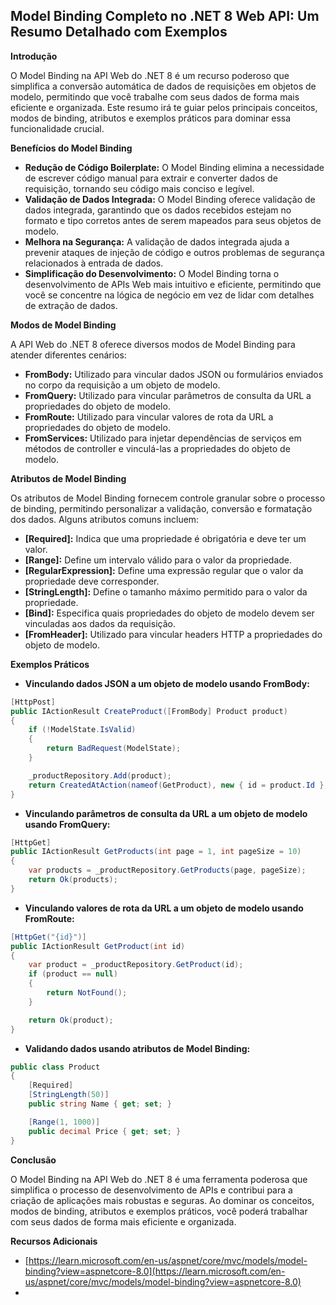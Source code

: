 ## Model Binding Completo no .NET 8 Web API: Um Resumo Detalhado com Exemplos

**Introdução**

O Model Binding na API Web do .NET 8 é um recurso poderoso que simplifica a conversão automática de dados de requisições em objetos de modelo, permitindo que você trabalhe com seus dados de forma mais eficiente e organizada. Este resumo irá te guiar pelos principais conceitos, modos de binding, atributos e exemplos práticos para dominar essa funcionalidade crucial.

**Benefícios do Model Binding**

* **Redução de Código Boilerplate:** O Model Binding elimina a necessidade de escrever código manual para extrair e converter dados de requisição, tornando seu código mais conciso e legível.
* **Validação de Dados Integrada:** O Model Binding oferece validação de dados integrada, garantindo que os dados recebidos estejam no formato e tipo corretos antes de serem mapeados para seus objetos de modelo.
* **Melhora na Segurança:** A validação de dados integrada ajuda a prevenir ataques de injeção de código e outros problemas de segurança relacionados à entrada de dados.
* **Simplificação do Desenvolvimento:** O Model Binding torna o desenvolvimento de APIs Web mais intuitivo e eficiente, permitindo que você se concentre na lógica de negócio em vez de lidar com detalhes de extração de dados.

**Modos de Model Binding**

A API Web do .NET 8 oferece diversos modos de Model Binding para atender diferentes cenários:

* **FromBody:** Utilizado para vincular dados JSON ou formulários enviados no corpo da requisição a um objeto de modelo.
* **FromQuery:** Utilizado para vincular parâmetros de consulta da URL a propriedades do objeto de modelo.
* **FromRoute:** Utilizado para vincular valores de rota da URL a propriedades do objeto de modelo.
* **FromServices:** Utilizado para injetar dependências de serviços em métodos de controller e vinculá-las a propriedades do objeto de modelo.

**Atributos de Model Binding**

Os atributos de Model Binding fornecem controle granular sobre o processo de binding, permitindo personalizar a validação, conversão e formatação dos dados. Alguns atributos comuns incluem:

* **[Required]:** Indica que uma propriedade é obrigatória e deve ter um valor.
* **[Range]:** Define um intervalo válido para o valor da propriedade.
* **[RegularExpression]:** Define uma expressão regular que o valor da propriedade deve corresponder.
* **[StringLength]:** Define o tamanho máximo permitido para o valor da propriedade.
* **[Bind]:** Especifica quais propriedades do objeto de modelo devem ser vinculadas aos dados da requisição.
* **[FromHeader]:** Utilizado para vincular headers HTTP a propriedades do objeto de modelo.

**Exemplos Práticos**

* **Vinculando dados JSON a um objeto de modelo usando FromBody:**

```c#
[HttpPost]
public IActionResult CreateProduct([FromBody] Product product)
{
    if (!ModelState.IsValid)
    {
        return BadRequest(ModelState);
    }

    _productRepository.Add(product);
    return CreatedAtAction(nameof(GetProduct), new { id = product.Id }, product);
}
```

* **Vinculando parâmetros de consulta da URL a um objeto de modelo usando FromQuery:**

```c#
[HttpGet]
public IActionResult GetProducts(int page = 1, int pageSize = 10)
{
    var products = _productRepository.GetProducts(page, pageSize);
    return Ok(products);
}
```

* **Vinculando valores de rota da URL a um objeto de modelo usando FromRoute:**

```c#
[HttpGet("{id}")]
public IActionResult GetProduct(int id)
{
    var product = _productRepository.GetProduct(id);
    if (product == null)
    {
        return NotFound();
    }

    return Ok(product);
}
```

* **Validando dados usando atributos de Model Binding:**

```c#
public class Product
{
    [Required]
    [StringLength(50)]
    public string Name { get; set; }

    [Range(1, 1000)]
    public decimal Price { get; set; }
}
```

**Conclusão**

O Model Binding na API Web do .NET 8 é uma ferramenta poderosa que simplifica o processo de desenvolvimento de APIs e contribui para a criação de aplicações mais robustas e seguras. Ao dominar os conceitos, modos de binding, atributos e exemplos práticos, você poderá trabalhar com seus dados de forma mais eficiente e organizada.

**Recursos Adicionais**

* [https://learn.microsoft.com/en-us/aspnet/core/mvc/models/model-binding?view=aspnetcore-8.0](https://learn.microsoft.com/en-us/aspnet/core/mvc/models/model-binding?view=aspnetcore-8.0)
* 